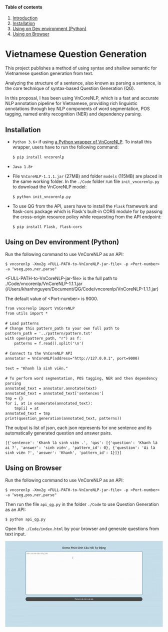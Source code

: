 #### Table of contents
1. [Introduction](#introduction)
2. [Installation](#installation)
3. [Using on Dev environment (Python)](#python)
4. [Using on Browser](#browser)


# Vietnamese Question Generation <a name="introduction"></a>
This project publishes a method of using syntax and shallow semantic for Vietnamese question generation from text.


Analyzing the structure of a sentence, also known as parsing a sentence, is the core technique of syntax-based Question Generation (QG).


In this proposal, I has been using VnCoreNLP, which is a fast and accurate NLP annotation pipeline for Vietnamese, providing rich linguistic annotations through key NLP components of word segmentation, POS tagging, named entity recognition (NER) and dependency parsing.
## Installation <a name="installation"></a>
- `Python 3.6+` if using [a Python wrapper of VnCoreNLP](https://github.com/thelinhbkhn2014/VnCoreNLP_Wrapper). To install this wrapper, users have to run the following command:

    `$ pip install vncorenlp` 
    
- `Java 1.8+` 
- File  `VnCoreNLP-1.1.1.jar` (27MB) and folder `models` (115MB) are placed in the same working folder. In the `./Code` folder run file `init_vncorenlp.py` to download the VnCoreNLP model:

    `$ python init_vncorenlp.py` 
    
- To use QG from the API, users have to install the `Flask` framework and flask-cors package which is Flask's built-in CORS module for by passing the cross-origin resource policy while requesting from the API endpoint:

    `$ pip install Flask, flask-cors` 
    
## Using on Dev environment (Python) <a name="python"></a>
Run the following command to use VnCoreNLP as an API:

    $ vncorenlp -Xmx2g <FULL-PATH-to-VnCoreNLP-jar-file> -p <Port-number> -a "wseg,pos,ner,parse" 
    
 \<FULL-PATH-to-VnCoreNLP-jar-file\> is the full path to ./Code/vncorenlp/VnCoreNLP-1.1.1.jar (/Users/khanhnguyen/Document/QG/Code/vncorenlp/VnCoreNLP-1.1.1.jar)

The default value of \<Port-number\> is 9000.

```
from vncorenlp import VnCoreNLP
from utils import *

# Load patterns
# Change this pattern_path to your own full path to 
pattern_path = '../pattern/pattern.txt'
with open(pattern_path, "r") as f:
    patterns = f.read().split('\n')

# Connect to the VnCoreNLP API
annotator = VnCoreNLP(address="http://127.0.0.1", port=9000)

text = "Khanh là sinh viên."

# To perform word segmentation, POS tagging, NER and then dependency parsing
annotated_text = annotator.annotate(text)
annotated_text = annotated_text['sentences']
tmp = {}
for i, at in enumerate(annotated_text):
    tmp[i] = at
annotated_text = tmp
print(question_generation(annotated_text, patterns))
```
The output is list of json, each json represents for one sentence and its automatically generated question and answer pairs.
```
[{'sentence': 'Khanh là sinh viên .', 'qas': [{'question': 'Khanh là ai ?', 'answer': 'sinh viên', 'pattern_id': 0}, {'question': 'Ai là sinh viên ?', 'answer': 'Khanh', 'pattern_id': 1}]}]
```
## Using on Browser <a name="browser"></a>
Run the following command to use VnCoreNLP as an API:

    $ vncorenlp -Xmx2g <FULL-PATH-to-VnCoreNLP-jar-file> -p <Port-number> -a "wseg,pos,ner,parse" 
    
Then run the file `api_qg.py` in the folder `./Code` to use Question Generation as an API:

    $ python api_qg.py
Open file `./Code/index.html` by your browser and generate questions from text input.

![](https://github.com/khanhduynguyen170900/vqg/blob/main/Gif_Demo_QG.gif)
